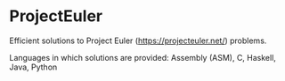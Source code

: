 ProjectEuler
============

Efficient solutions to Project Euler (https://projecteuler.net/) problems.

Languages in which solutions are provided: Assembly (ASM), C, Haskell, Java, Python
